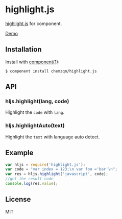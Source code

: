 # highlight.js

  [highlight.js](http://softwaremaniacs.org/soft/highlight/en/) for component.

  [Demo](http://chemzqm.github.io/highlight.js/index.html)

## Installation

  Install with [component(1)](http://component.io):

    $ component install chemzqm/highlight.js

## API

### hljs.highlight(lang, code)

Highlight the `code` with `lang`.

### hljs.highlightAuto(text)

Highlight the `text` with language auto detect.

## Example

``` js
var hljs = require('highlight.js');
var code = "var index = 123;\n var foo ='bar'\n";
var res = hljs.highlight('javascript', code);
//get the result code
console.log(res.value); 
```

## License

  MIT
